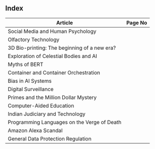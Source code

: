 ## Index

|Article | Page No|
|-----|--------|
| Social Media and Human Psychology | |
| Olfactory Technology | |
| 3D Bio-printing: The beginning of a new era? | |
| Exploration of Celestial Bodies and AI | |
| Myths of BERT | |
| Container and Container Orchestration | |
| Bias in AI Systems | |
| Digital Surveillance | |
| Primes and the Million Dollar Mystery | |
| Computer-Aided Education | |
| Indian Judiciary and Technology | |
| Programming Languages on the Verge of Death | |
| Amazon Alexa Scandal | |
| General Data Protection Regulation | |
